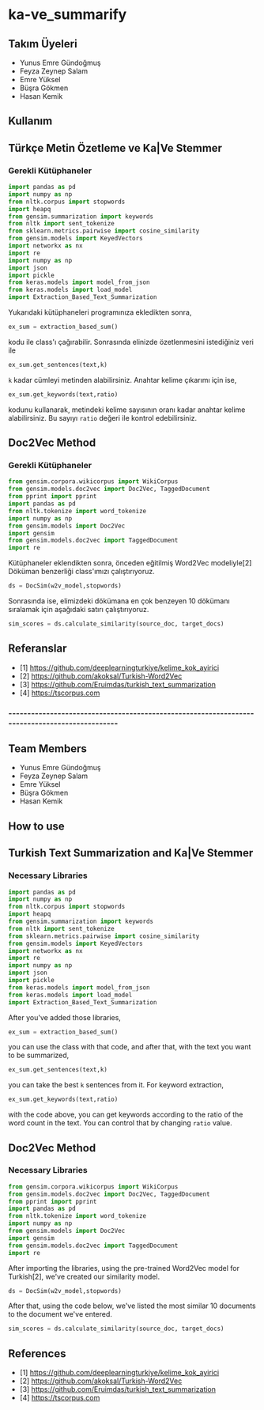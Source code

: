 # ka-ve_summarify

## Takım Üyeleri

- Yunus Emre Gündoğmuş
- Feyza Zeynep Salam
- Emre Yüksel
- Büşra Gökmen
- Hasan Kemik

## Kullanım
## Türkçe Metin Özetleme ve Ka|Ve Stemmer
### Gerekli Kütüphaneler

```python
import pandas as pd
import numpy as np
from nltk.corpus import stopwords
import heapq
from gensim.summarization import keywords
from nltk import sent_tokenize
from sklearn.metrics.pairwise import cosine_similarity
from gensim.models import KeyedVectors
import networkx as nx
import re
import numpy as np
import json
import pickle
from keras.models import model_from_json
from keras.models import load_model
import Extraction_Based_Text_Summarization
```

Yukarıdaki kütüphaneleri programınıza ekledikten sonra,

```python
ex_sum = extraction_based_sum()
```
kodu ile class'ı çağırabilir. Sonrasında elinizde özetlenmesini istediğiniz veri ile

```python
ex_sum.get_sentences(text,k)
```

`k` kadar cümleyi metinden alabilirsiniz. Anahtar kelime çıkarımı için ise,

```python
ex_sum.get_keywords(text,ratio)
```
kodunu kullanarak, metindeki kelime sayısının oranı kadar anahtar kelime alabilirsiniz. Bu sayıyı `ratio` değeri ile kontrol edebilirsiniz.

## Doc2Vec Method
### Gerekli Kütüphaneler
```python
from gensim.corpora.wikicorpus import WikiCorpus
from gensim.models.doc2vec import Doc2Vec, TaggedDocument
from pprint import pprint
import pandas as pd
from nltk.tokenize import word_tokenize 
import numpy as np
from gensim.models import Doc2Vec
import gensim
from gensim.models.doc2vec import TaggedDocument
import re
```
Kütüphaneler eklendikten sonra, önceden eğitilmiş Word2Vec modeliyle[2] Döküman benzerliği class'ımızı çalıştırıyoruz. 

```python
ds = DocSim(w2v_model,stopwords)
```
Sonrasında ise, elimizdeki dökümana en çok benzeyen 10 dökümanı sıralamak için aşağıdaki satırı çalıştırıyoruz.
```python
sim_scores = ds.calculate_similarity(source_doc, target_docs)
```
## Referanslar
- [1] https://github.com/deeplearningturkiye/kelime_kok_ayirici
- [2] https://github.com/akoksal/Turkish-Word2Vec
- [3] https://github.com/Eruimdas/turkish_text_summarization
- [4] https://tscorpus.com


### ----------------------------------------------------------------------------------------------

## Team Members

- Yunus Emre Gündoğmuş
- Feyza Zeynep Salam
- Emre Yüksel
- Büşra Gökmen
- Hasan Kemik

## How to use
## Turkish Text Summarization and Ka|Ve Stemmer
### Necessary Libraries

```python
import pandas as pd
import numpy as np
from nltk.corpus import stopwords
import heapq
from gensim.summarization import keywords
from nltk import sent_tokenize
from sklearn.metrics.pairwise import cosine_similarity
from gensim.models import KeyedVectors
import networkx as nx
import re
import numpy as np
import json
import pickle
from keras.models import model_from_json
from keras.models import load_model
import Extraction_Based_Text_Summarization
```

After you've added those libraries,

```python
ex_sum = extraction_based_sum()
```
you can use the class with that code, and after that, with the text you want to be summarized,

```python
ex_sum.get_sentences(text,k)
```

you can take the best `k` sentences from it. For keyword extraction,

```python
ex_sum.get_keywords(text,ratio)
```
with the code above, you can get keywords according to the ratio of the word count in the text. You can control that by changing `ratio` value.

## Doc2Vec Method
### Necessary Libraries
```python
from gensim.corpora.wikicorpus import WikiCorpus
from gensim.models.doc2vec import Doc2Vec, TaggedDocument
from pprint import pprint
import pandas as pd
from nltk.tokenize import word_tokenize 
import numpy as np
from gensim.models import Doc2Vec
import gensim
from gensim.models.doc2vec import TaggedDocument
import re
```
After importing the libraries, using the pre-trained Word2Vec model for Turkish[2], we've created our similarity model.

```python
ds = DocSim(w2v_model,stopwords)
```
After that, using the code below, we've listed the most similar 10 documents to the document we've entered.
```python
sim_scores = ds.calculate_similarity(source_doc, target_docs)
```

## References
- [1] https://github.com/deeplearningturkiye/kelime_kok_ayirici
- [2] https://github.com/akoksal/Turkish-Word2Vec
- [3] https://github.com/Eruimdas/turkish_text_summarization
- [4] https://tscorpus.com

